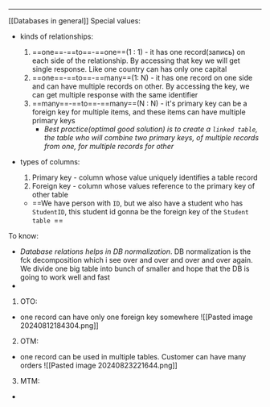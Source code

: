 ***
[[Databases in general]]
Special values:
- kinds of relationships:
	1. ==one==-==to==-==one==(1 : 1) - it has one record(запись) on each side of the relationship. By accessing that key we will get single response. Like one country can has only one capital 
	2. ==one==-==to==-==many==(1: N) - it has one record on one side and can have multiple records on other. By accessing the key, we can get multiple response with the same identifier  
	3. ==many==-==to==-==many==(N : N) - it's primary key can be a foreign key for multiple items, and these items can have multiple primary keys 
		- *Best practice(optimal good solution) is to create a `linked table`, the table who will combine two primary keys, of multiple records from one, for multiple records for other*

- types of columns:
	1. Primary key - column whose value uniquely identifies a table record
	2. Foreign key - column whose values reference to the primary key of other table
	- ==We have person with `ID`, but we also have a student who has `StudentID`, this student id gonna be the foreign key of the `Student table `==

To know:

- *Database relations helps in DB normalization*. DB normalization is the fck decomposition which i see over and over and over and over again. We divide one big table into bunch of smaller and hope that the DB is going to work well and fast 
-  

1. OTO:
- one record can have only one foreign key somewhere
![[Pasted image 20240812184304.png]]
2. OTM:
- one record can be used in multiple tables. Customer can have many orders 
![[Pasted image 20240823221644.png]]

3. MTM:
- 